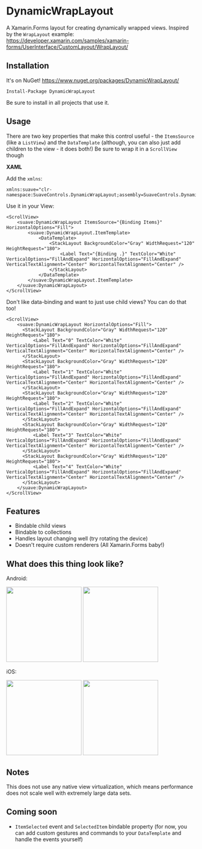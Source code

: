 # DynamicWrapLayout
A Xamarin.Forms layout for creating dynamically wrapped views. Inspired by the `WrapLayout` example: https://developer.xamarin.com/samples/xamarin-forms/UserInterface/CustomLayout/WrapLayout/

## Installation

It's on NuGet! https://www.nuget.org/packages/DynamicWrapLayout/
```
Install-Package DynamicWrapLayout
```

Be sure to install in all projects that use it.

## Usage

There are two key properties that make this control useful - the `ItemsSource` (like a `ListView`) and the `DataTemplate` (although, you can also just add children to the view - it does both!)
Be sure to wrap it in a `ScrollView` though

**XAML**

Add the `xmlns`:

```
xmlns:suave="clr-namespace:SuaveControls.DynamicWrapLayout;assembly=SuaveControls.DynamicWrapLayout"
```

Use it in your View:
```
<ScrollView>
    <suave:DynamicWrapLayout ItemsSource="{Binding Items}" HorizontalOptions="Fill">
        <suave:DynamicWrapLayout.ItemTemplate>
            <DataTemplate>
                <StackLayout BackgroundColor="Gray" WidthRequest="120" HeightRequest="180">
                    <Label Text="{Binding .}" TextColor="White" VerticalOptions="FillAndExpand" HorizontalOptions="FillAndExpand" VerticalTextAlignment="Center" HorizontalTextAlignment="Center" />
                </StackLayout>
            </DataTemplate>
        </suave:DynamicWrapLayout.ItemTemplate>
    </suave:DynamicWrapLayout>
</ScrollView>
```

Don't like data-binding and want to just use child views? You can do that too!

```
<ScrollView>
    <suave:DynamicWrapLayout HorizontalOptions="Fill">
      <StackLayout BackgroundColor="Gray" WidthRequest="120" HeightRequest="180">
          <Label Text="0" TextColor="White" VerticalOptions="FillAndExpand" HorizontalOptions="FillAndExpand" VerticalTextAlignment="Center" HorizontalTextAlignment="Center" />
      </StackLayout>
      <StackLayout BackgroundColor="Gray" WidthRequest="120" HeightRequest="180">
          <Label Text="1" TextColor="White" VerticalOptions="FillAndExpand" HorizontalOptions="FillAndExpand" VerticalTextAlignment="Center" HorizontalTextAlignment="Center" />
      </StackLayout>
      <StackLayout BackgroundColor="Gray" WidthRequest="120" HeightRequest="180">
          <Label Text="2" TextColor="White" VerticalOptions="FillAndExpand" HorizontalOptions="FillAndExpand" VerticalTextAlignment="Center" HorizontalTextAlignment="Center" />
      </StackLayout>
      <StackLayout BackgroundColor="Gray" WidthRequest="120" HeightRequest="180">
          <Label Text="3" TextColor="White" VerticalOptions="FillAndExpand" HorizontalOptions="FillAndExpand" VerticalTextAlignment="Center" HorizontalTextAlignment="Center" />
      </StackLayout>
      <StackLayout BackgroundColor="Gray" WidthRequest="120" HeightRequest="180">
          <Label Text="4" TextColor="White" VerticalOptions="FillAndExpand" HorizontalOptions="FillAndExpand" VerticalTextAlignment="Center" HorizontalTextAlignment="Center" />
      </StackLayout>
    </suave:DynamicWrapLayout>
</ScrollView>
```
## Features

- Bindable child views
- Bindable to collections
- Handles layout changing well (try rotating the device)
- Doesn't require custom renderers (All Xamarin.Forms baby!)

## What does this thing look like?

Android:

<img src="https://i0.wp.com/alexdunndev.files.wordpress.com/2017/11/screen-shot-2017-11-29-at-11-11-08-am.png" width="200"/>
<img src="https://i1.wp.com/alexdunndev.files.wordpress.com/2017/11/screen-shot-2017-11-29-at-11-11-19-am.png" height="200"/>

iOS:

<img src="https://i1.wp.com/alexdunndev.files.wordpress.com/2017/11/screen-shot-2017-11-29-at-11-08-44-am.png" width="200"/>
<img src="https://i2.wp.com/alexdunndev.files.wordpress.com/2017/11/screen-shot-2017-11-29-at-11-09-09-am.png" height="200"/>


## Notes
This does not use any native view virtualization, which means performance does not scale well with extremely large data sets.

## Coming soon

- `ItemSelected` event and `SelectedItem` bindable property (for now, you can add custom gestures and commands to your `DataTemplate` and handle the events yourself)
